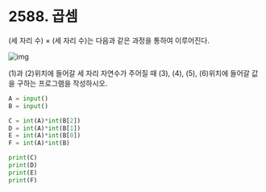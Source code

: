 # 2588. 곱셈

(세 자리 수) × (세 자리 수)는 다음과 같은 과정을 통하여 이루어진다.

![img](https://www.acmicpc.net/upload/images/f5NhGHVLM4Ix74DtJrwfC97KepPl27s%20(1).png)

(1)과 (2)위치에 들어갈 세 자리 자연수가 주어질 때 (3), (4), (5), (6)위치에 들어갈 값을 구하는 프로그램을 작성하시오.

```python
A = input()
B = input()

C = int(A)*int(B[2])
D = int(A)*int(B[1])
E = int(A)*int(B[0])
F = int(A)*int(B)

print(C)
print(D)
print(E)
print(F)
```